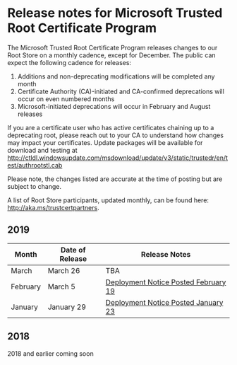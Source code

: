 # Release notes for Microsoft Trusted Root Certificate Program

The Microsoft Trusted Root Certificate Program releases changes to our Root Store on a monthly cadence, except for December. The public can expect the following cadence for releases: 
1.	Additions and non-deprecating modifications will be completed any month
2.	Certificate Authority (CA)-initiated and CA-confirmed deprecations will occur on even numbered months
3.	Microsoft-initiated deprecations will occur in February and August releases

If you are a certificate user who has active certificates chaining up to a deprecating root,  please reach out to your CA to understand how changes may impact your certificates. 
Update packages will be available for download and testing at <http://ctldl.windowsupdate.com/msdownload/update/v3/static/trustedr/en/test/authrootstl.cab> 

Please note, the changes listed are accurate at the time of posting but are subject to change.

A list of Root Store participants, updated monthly, can be found here: <http://aka.ms/trustcertpartners>. 


## 2019 

| Month |	Date of Release	| Release Notes |
|---|---|---|
| March | March 26 | TBA |
| February | March 5 | [Deployment Notice Posted February 19](Feb2019.md) |
| January | January 29 | [Deployment Notice Posted January 23](Jan2019.md) |


## 2018 
2018 and earlier coming soon

